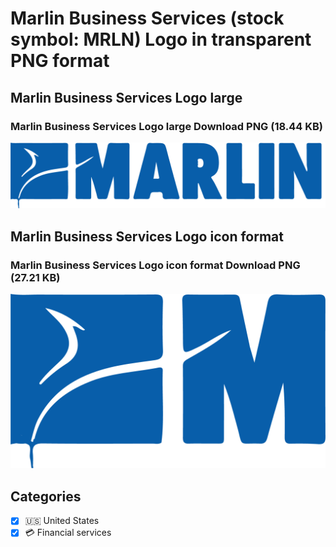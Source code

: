 # Marlin Business Services (stock symbol: MRLN) Logo in transparent PNG format

## Marlin Business Services Logo large

### Marlin Business Services Logo large Download PNG (18.44 KB)

![Marlin Business Services Logo large Download PNG (18.44 KB)](/img/orig/MRLN_BIG-7392a571.png)

## Marlin Business Services Logo icon format

### Marlin Business Services Logo icon format Download PNG (27.21 KB)

![Marlin Business Services Logo icon format Download PNG (27.21 KB)](/img/orig/MRLN-2ba891a0.png)



## Categories
- [x] 🇺🇸 United States
- [x] 💳 Financial services
